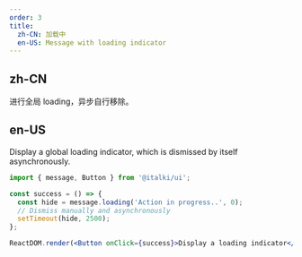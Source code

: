 ```yaml
---
order: 3
title:
  zh-CN: 加载中
  en-US: Message with loading indicator
---
```


## zh-CN

进行全局 loading，异步自行移除。

## en-US

Display a global loading indicator, which is dismissed by itself asynchronously.

```jsx
import { message, Button } from '@italki/ui';

const success = () => {
  const hide = message.loading('Action in progress..', 0);
  // Dismiss manually and asynchronously
  setTimeout(hide, 2500);
};

ReactDOM.render(<Button onClick={success}>Display a loading indicator</Button>, mountNode);
```
